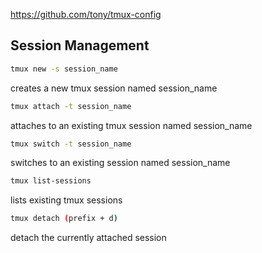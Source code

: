 https://github.com/tony/tmux-config


## Session Management

```bash
tmux new -s session_name
```
creates a new tmux session named session_name

```bash
tmux attach -t session_name
```
attaches to an existing tmux session named session_name

```bash
tmux switch -t session_name
```
switches to an existing session named session_name

```bash
tmux list-sessions
```

lists existing tmux sessions

```bash
tmux detach (prefix + d)
```
detach the currently attached session